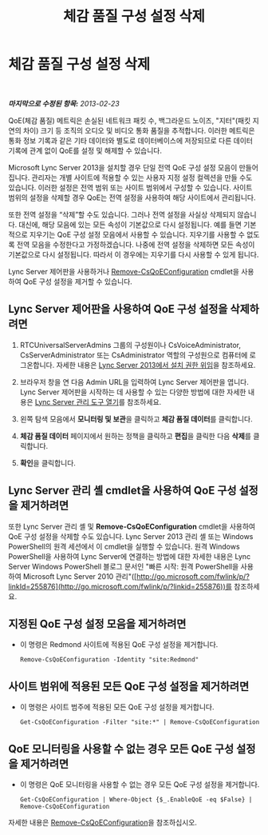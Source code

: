 ﻿---
title: 체감 품질 구성 설정 삭제
TOCTitle: 체감 품질 구성 설정 삭제
ms:assetid: fd0c4c2f-3bfb-42cb-9b6a-f0f8d5aa9e81
ms:mtpsurl: https://technet.microsoft.com/ko-kr/library/Gg182613(v=OCS.15)
ms:contentKeyID: 49305637
ms.date: 08/24/2015
mtps_version: v=OCS.15
ms.translationtype: HT
---

# 체감 품질 구성 설정 삭제

 

_**마지막으로 수정된 항목:** 2013-02-23_

QoE(체감 품질) 메트릭은 손실된 네트워크 패킷 수, 백그라운드 노이즈, "지터"(패킷 지연의 차이) 크기 등 조직의 오디오 및 비디오 통화 품질을 추적합니다. 이러한 메트릭은 통화 정보 기록과 같은 기타 데이터와 별도로 데이터베이스에 저장되므로 다른 데이터 기록에 관계 없이 QoE를 설정 및 해제할 수 있습니다.

Microsoft Lync Server 2013을 설치할 경우 단일 전역 QoE 구성 설정 모음이 만들어집니다. 관리자는 개별 사이트에 적용할 수 있는 사용자 지정 설정 컬렉션을 만들 수도 있습니다. 이러한 설정은 전역 범위 또는 사이트 범위에서 구성할 수 있습니다. 사이트 범위의 설정을 삭제할 경우 QoE는 전역 설정을 사용하여 해당 사이트에서 관리됩니다.

또한 전역 설정을 “삭제”할 수도 있습니다. 그러나 전역 설정을 사실상 삭제되지 않습니다. 대신에, 해당 모음에 있는 모든 속성이 기본값으로 다시 설정됩니다. 예를 들면 기본적으로 지우기는 QoE 구성 설정 모음에서 사용할 수 있습니다. 지우기를 사용할 수 없도록 전역 모음을 수정한다고 가정하겠습니다. 나중에 전역 설정을 삭제하면 모든 속성이 기본값으로 다시 설정됩니다. 따라서 이 경우에는 지우기를 다시 사용할 수 있게 됩니다.

Lync Server 제어판을 사용하거나 [Remove-CsQoEConfiguration](remove-csqoeconfiguration.md) cmdlet을 사용하여 QoE 구성 설정을 제거할 수 있습니다.

## Lync Server 제어판을 사용하여 QoE 구성 설정을 삭제하려면

1.  RTCUniversalServerAdmins 그룹의 구성원이나 CsVoiceAdministrator, CsServerAdministrator 또는 CsAdministrator 역할의 구성원으로 컴퓨터에 로그온합니다. 자세한 내용은 [Lync Server 2013에서 설치 권한 위임](lync-server-2013-delegate-setup-permissions.md)을 참조하세요.

2.  브라우저 창을 연 다음 Admin URL을 입력하여 Lync Server 제어판을 엽니다. Lync Server 제어판을 시작하는 데 사용할 수 있는 다양한 방법에 대한 자세한 내용은 [Lync Server 관리 도구 열기](lync-server-2013-open-lync-server-administrative-tools.md)를 참조하세요.

3.  왼쪽 탐색 모음에서 **모니터링 및 보관**을 클릭하고 **체감 품질 데이터**를 클릭합니다.

4.  **체감 품질 데이터** 페이지에서 원하는 정책을 클릭하고 **편집**을 클릭한 다음 **삭제**를 클릭합니다.

5.  **확인**을 클릭합니다.

## Lync Server 관리 셸 cmdlet을 사용하여 QoE 구성 설정을 제거하려면

또한 Lync Server 관리 셸 및 **Remove-CsQoEConfiguration** cmdlet을 사용하여 QoE 구성 설정을 삭제할 수도 있습니다. Lync Server 2013 관리 셸 또는 Windows PowerShell의 원격 세션에서 이 cmdlet을 실행할 수 있습니다. 원격 Windows PowerShell을 사용하여 Lync Server에 연결하는 방법에 대한 자세한 내용은 Lync Server Windows PowerShell 블로그 문서인 "빠른 시작: 원격 PowerShell을 사용하여 Microsoft Lync Server 2010 관리"([http://go.microsoft.com/fwlink/p/?linkId=255876](http://go.microsoft.com/fwlink/p/?linkid=255876))를 참조하세요.

## 지정된 QoE 구성 설정 모음을 제거하려면

  - 이 명령은 Redmond 사이트에 적용된 QoE 구성 설정을 제거합니다.
    
        Remove-CsQoEConfiguration -Identity "site:Redmond"

## 사이트 범위에 적용된 모든 QoE 구성 설정을 제거하려면

  - 이 명령은 사이트 범주에 적용된 모든 QoE 구성 설정을 제거합니다.
    
        Get-CsQoEConfiguration -Filter "site:*" | Remove-CsQoEConfiguration

## QoE 모니터링을 사용할 수 없는 경우 모든 QoE 구성 설정을 제거하려면

  - 이 명령은 QoE 모니터링을 사용할 수 없는 경우 모든 QoE 구성 설정을 제거합니다.
    
        Get-CsQoEConfiguration | Where-Object {$_.EnableQoE -eq $False} | Remove-CsQoEConfiguration

자세한 내용은 [Remove-CsQoEConfiguration](remove-csqoeconfiguration.md)을 참조하십시오.

